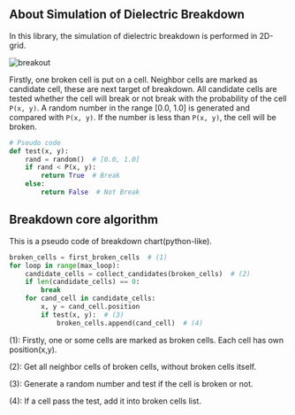 
## About Simulation of Dielectric Breakdown

In this library, the simulation of dielectric breakdown is performed in 2D-grid.

![breakout](https://user-images.githubusercontent.com/6506891/89886125-14332780-dc07-11ea-9d40-4bad3a64c2cc.png)

Firstly, one broken cell is put on a cell. Neighbor cells are marked as candidate cell, these are next target of breakdown. 
All candidate cells are tested whether the cell will break or not break with the probability of the cell `P(x, y)`.
A random number in the range [0.0, 1.0] is generated and compared with `P(x, y)`. If the number is less than `P(x, y)`,
the cell will be broken.

```python
# Pseudo code
def test(x, y):
    rand = random()  # [0.0, 1.0]
    if rand < P(x, y):
        return True  # Break
    else:
        return False  # Not Break
```

## Breakdown core algorithm

This is a pseudo code of breakdown chart(python-like).

```python
broken_cells = first_broken_cells  # (1)
for loop in range(max_loop):
    candidate_cells = collect_candidates(broken_cells)  # (2)
    if len(candidate_cells) == 0:
        break
    for cand_cell in candidate_cells:
        x, y = cand_cell.position
        if test(x, y):  # (3)
            broken_cells.append(cand_cell)  # (4)
```

(1): Firstly, one or some cells are marked as broken cells. Each cell has own position(x,y).

(2): Get all neighbor cells of broken cells, without broken cells itself.

(3): Generate a random number and test if the cell is broken or not.

(4): If a cell pass the test, add it into broken cells list.